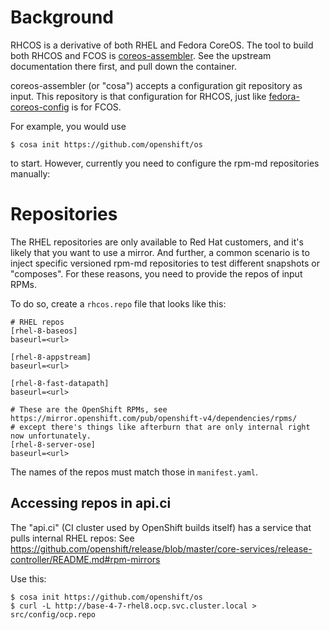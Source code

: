 # Background

RHCOS is a derivative of both RHEL and Fedora CoreOS.  The tool
to build both RHCOS and FCOS is [coreos-assembler](https://github.com/coreos/coreos-assembler/).
See the upstream documentation there first, and pull down
the container.

coreos-assembler (or "cosa") accepts a configuration git repository
as input.  This repository is that configuration for RHCOS,
just like [fedora-coreos-config](https://github.com/coreos/fedora-coreos-config)
is for FCOS.

For example, you would use
```
$ cosa init https://github.com/openshift/os
```

to start.  However, currently you need to configure
the rpm-md repositories manually:

# Repositories

The RHEL repositories are only available to Red Hat customers,
and it's likely that you want to use a mirror.  And further,
a common scenario is to inject specific versioned rpm-md repositories
to test different snapshots or "composes".  For these reasons,
you need to provide the repos of input RPMs.

To do so, create a `rhcos.repo` file that looks like this:

```
# RHEL repos
[rhel-8-baseos]
baseurl=<url>

[rhel-8-appstream]
baseurl=<url>

[rhel-8-fast-datapath]
baseurl=<url>

# These are the OpenShift RPMs, see https://mirror.openshift.com/pub/openshift-v4/dependencies/rpms/
# except there's things like afterburn that are only internal right now unfortunately.
[rhel-8-server-ose]
baseurl=<url>
```

The names of the repos must match those in `manifest.yaml`.

## Accessing repos in api.ci

The "api.ci" (CI cluster used by OpenShift builds itself) has a service that pulls
internal RHEL repos:
See https://github.com/openshift/release/blob/master/core-services/release-controller/README.md#rpm-mirrors

Use this:
```
$ cosa init https://github.com/openshift/os
$ curl -L http://base-4-7-rhel8.ocp.svc.cluster.local > src/config/ocp.repo
```

